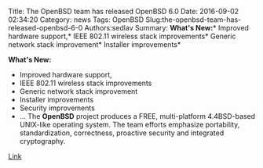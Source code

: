 Title: The OpenBSD team has released OpenBSD 6.0
Date: 2016-09-02 02:34:20
Category: news
Tags: OpenBSD
Slug:the-openbsd-team-has-released-openbsd-6-0
Authors:sedlav
Summary: **What's New:*** Improved hardware support,* IEEE 802.11 wireless stack improvements* Generic network stack improvement* Installer improvements* 

**What's New:**
* Improved hardware support,
* IEEE 802.11 wireless stack improvements
* Generic network stack improvement
* Installer improvements
* Security improvements
* ...
The **OpenBSD** project produces a FREE, multi-platform 4.4BSD-based UNIX-like operating system. The team efforts emphasize portability, standardization, correctness, proactive security and integrated cryptography.

[Link](http://www.openbsd.org/60.html)

